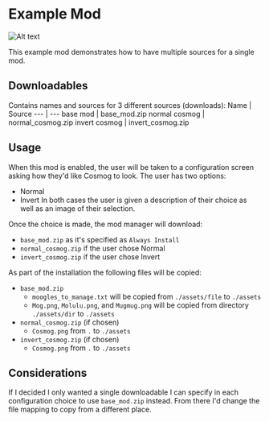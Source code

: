 # Example Mod

![Alt text](https://github.com/KiameV/moogle-mod-manager/blob/main/example/preview.png?raw=true)

This example mod demonstrates how to have multiple sources for a single mod. 

## Downloadables
Contains names and sources for 3 different sources (downloads):
Name | Source
--- | ---
base mod | base_mod.zip
normal cosmog | normal_cosmog.zip
invert cosmog | invert_cosmog.zip

## Usage
When this mod is enabled, the user will be taken to a configuration screen asking how they'd like Cosmog to look. 
The user has two options:
- Normal
- Invert
In both cases the user is given a description of their choice as well as an image of their selection.

Once the choice is made, the mod manager will download:
- `base_mod.zip` as it's specified as `Always Install`
- `normal_cosmog.zip` if the user chose Normal
- `invert_cosmog.zip` if the user chose Invert

As part of the installation the following files will be copied:
- `base_mod.zip`
  - `moogles_to_manage.txt` will be copied from `./assets/file` to `./assets`
  - `Mog.png`, `Molulu.png`, and `Mugmug.png` will be copied from directory `./assets/dir` to `./assets`
- `normal_cosmog.zip` (if chosen)
  - `Cosmog.png` from `.` to `./assets`
- `invert_cosmog.zip` (if chosen)
  - `Cosmog.png` from `.` to `./assets`

## Considerations
If I decided I only wanted a single downloadable I can specify in each configuration choice to use 
`base_mod.zip` instead. From there I'd change the file mapping to copy from a different place.
